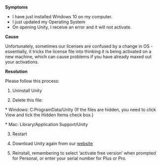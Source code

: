 

**Symptoms**


- I have just installed Windows 10 on my computer.
- I just updated my Operating System
- On opening Unity, I receive an error and it will not activate.



**Cause**



Unfortunately, sometimes our licenses are confused by a change in OS - essentially, it tricks the license file into thinking it is being activated on a new machine, which can cause problems if you have already maxed out your activations.



**Resolution**



Please follow this process:



1) Uninstall Unity



2) Delete this file:



\* Windows: C:ProgramData/Unity (If the files are hidden, you need to click View and tick the Hidden Items check box.)



\* Mac: Library/Application Support/Unity



3) Restart



4) Download Unity again from our [website](http://unity3d.com/get-unity/download/archive)



5) Reinstall, remembering to select ‘activate free version’ when prompted for Personal, or enter your serial number for Plus or Pro.






